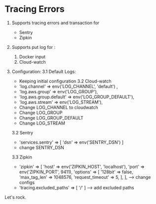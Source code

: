 # Tracing Errors
1. Supports tracing errors and transaction for 
   + Sentry
   + Zipkin
2. Supports put log for : 
   1. Docker input
   2. Cloud-watch 
3. Configuration: 
   3.1 Default Logs:
     - Keeping initial configuration
   3.2 Cloud-watch
   - 'log.channel' => env('LOG_CHANNEL', 'default') ,
   - 'log.aws.group' => env('LOG_GROUP'),
   - 'log.aws.group.default' => env('LOG_GROUP_DEFAULT'),
   - 'log.aws.stream' => env('LOG_STREAM'),
   + Change LOG_CHANNEL to cloudwatch
   + Change LOG_GROUP
   + Change LOG_GROUP_DEFAULT
   + Change LOG_STREAM
   
   3.2 Sentry 
     - 'services.sentry' => [
       'dsn' => env('SENTRY_DSN')
     ]
       
    + change SENTRY_DSN
   
   3.3 Zipkin
   + 'zipkin' => [
         'host' => env('ZIPKIN_HOST', 'localhost'),
         'port' => env('ZIPKIN_PORT', 9411),
         'options' => [
         '128bit' => false,
         'max_tag_len' => 1048576,
         'request_timeout' => 5,
         ],
   ], --> change configs
   
   - 'tracing.excluded_paths' => [
         '/'
   ] --> add excluded paths
     

Let's rock.
   